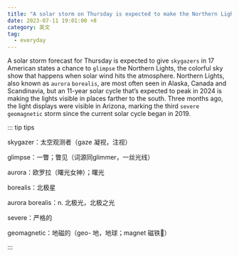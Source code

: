 ```yaml
---
title: "A solar storm on Thursday is expected to make the Northern Lights visible in 17 states"
date: 2023-07-11 19:01:00 +8
category: 英文
tag:
  - everyday
---
```


A solar storm forecast for Thursday is expected to give `skygazers` in 17 American states a chance to `glimpse` the Northern Lights, the colorful sky show that happens when solar wind hits the atmosphere. Northern Lights, also known as `aurora` `borealis`, are most often seen in Alaska, Canada and Scandinavia, but an 11-year solar cycle that’s expected to peak in 2024 is making the lights visible in places farther to the south. Three months ago, the light displays were visible in Arizona, marking the third `severe` `geomagnetic` storm since the current solar cycle began in 2019.

::: tip tips

skygazer：太空观测者（gaze 凝视，注视）

glimpse：一瞥；瞥见（词源同glimmer，一丝光线）

aurora：欧罗拉（曙光女神）；曙光

borealis：北极星

aurora borealis：n. 北极光，北极之光

severe：严格的

geomagnetic：地磁的（geo- 地，地球；magnet 磁铁🧲）

:::
